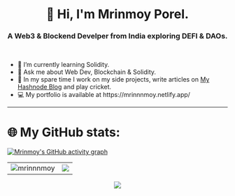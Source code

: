 <h1 align="center">👋 Hi, I'm Mrinmoy Porel.</h1>
<h3 align="center">A Web3 & Blockend Develper from India exploring DEFI & DAOs.</h3>

<br/>

<ul>
  <li>🌱 I’m currently learning Solidity.</li>
  <li>💬 Ask me about Web Dev, Blockchain & Solidity.</li>
  <li>🔭 In my spare time I work on my side projects, write articles on <a href="https://mrinnnmoy.hashnode.dev/">My Hashnode Blog</a> and play cricket.</li>
  <li>💻 My portfolio is available at https://mrinnnmoy.netlify.app/</li>
</ul>

<hr/>

# 🌐 My GitHub stats:

[![Mrinmoy's GitHub activity graph](https://github-readme-activity-graph.cyclic.app/graph?username=mrinnnmoy&bg_color=000000&color=42f563&line=03b5fc&point=ffffff&hide_border=true)](https://github.com/mrinnnmoy/github-readme-activity-graph)

<table>
  <tr>
    <td><img src="https://github-readme-stats.vercel.app/api?username=mrinnnmoy&show_icons=true&locale=en&theme=chartreuse-dark&hide_border=true" alt="mrinnnmoy" /></td>
    <td><img src="https://github-readme-streak-stats.herokuapp.com/?user=mrinnnmoy&theme=chartreuse-dark&hide_border=true&stroke=0000&background=060A0CD" /></td>
  </tr>
</table>

<div align="center">
<p><img src="https://github-readme-stats.vercel.app/api/top-langs?username=mrinnnmoy&show_icons=true&locale=en&layout=compact&theme=chartreuse-dark&hide_border=true" /></p>
  </div>
